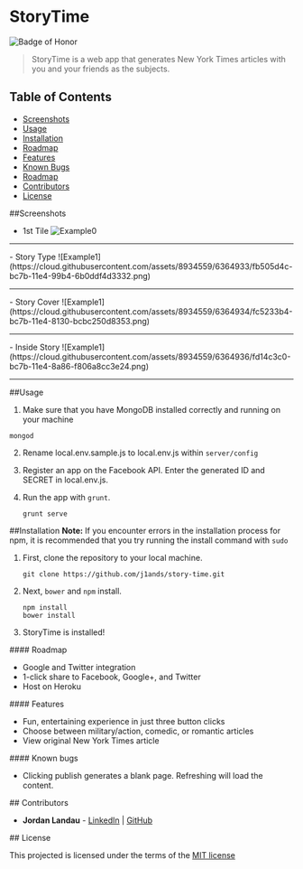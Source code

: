 # StoryTime
![Badge of Honor](https://img.shields.io/badge/Built%20at-Fullstack-green.svg?style=flat-square)
> StoryTime is a web app that generates New York Times articles with you and your friends as the subjects.

## Table of Contents
- [Screenshots](#screenshots)
- [Usage](#usage)
- [Installation](#installation)
- [Roadmap](#roadmap)
- [Features](#features)
- [Known Bugs](#bugs)
- [Roadmap](#roadmap)
- [Contributors](#contributors)
- [License](#license)

##<a name="screenshots"></a>Screenshots
- 1st Tile ![Example0](https://cloud.githubusercontent.com/assets/8934559/6364932/fa0355a2-bc7b-11e4-8948-c0154229a78c.png)
<hr></hr> 
<p></p>
- Story Type ![Example1](https://cloud.githubusercontent.com/assets/8934559/6364933/fb505d4c-bc7b-11e4-99b4-6b0ddf4d3332.png)
<hr></hr> 
<p></p>
- Story Cover ![Example1](https://cloud.githubusercontent.com/assets/8934559/6364934/fc5233b4-bc7b-11e4-8130-bcbc250d8353.png)
<hr></hr> 
<p></p>
- Inside Story ![Example1](https://cloud.githubusercontent.com/assets/8934559/6364936/fd14c3c0-bc7b-11e4-8a86-f806a8cc3e24.png)
<hr></hr> 
##<a name="usage"></a>Usage

1. Make sure that you have MongoDB installed correctly and running on your machine

  ```
  mongod
  ```
2. Rename local.env.sample.js to local.env.js within `server/config`
3. Register an app on the Facebook API. Enter the generated ID and SECRET in local.env.js.
4. Run the app with `grunt`.

	```
	grunt serve
	```

##<a name="installation"></a>Installation
__Note:__ If you encounter errors in the installation process for npm, it is recommended that you try running the install command with `sudo`

1. First, clone the repository to your local machine.

	```
	git clone https://github.com/j1ands/story-time.git
	```
2. Next, `bower` and `npm` install.

	```
	npm install
	bower install
	```
3. StoryTime is installed!

####<a name="roadmap"></a> Roadmap
- Google and Twitter integration
- 1-click share to Facebook, Google+, and Twitter
- Host on Heroku

####<a name="features"></a> Features

- Fun, entertaining experience in just three button clicks 
- Choose between military/action, comedic, or romantic articles
- View original New York Times article

####<a name="bugs"></a> Known bugs

- Clicking publish generates a blank page. Refreshing will load the content.

##<a name="contributors"></a> Contributors
*  __Jordan Landau__ -  [LinkedIn](http://www.linkedin.com/in/jordanlandau) | [GitHub](https://github.com/j1ands)

##<a name="license"></a> License

This projected is licensed under the terms of the [MIT license](http://opensource.org/licenses/MIT)

[1]:http://SwiftCard.herokuapp.com
